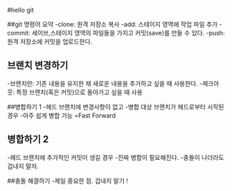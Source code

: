 #hello git

##git 명령어 요약
-clone: 원격 저장소 복사
-add: 스테이지 영역에 작업 파일 추가
-commit: 세이브,스테이지 영역의 파일들을 가지고 커밋(save)를 만들 수 있다.
-push: 원격 저장소에 커밋을 업로드한다.

## 브랜치 변경하기
-브랜치란: 기존 내용을 유지한 채 새로운 내용을 추가하고 싶을 때 사용한다.
-체크아웃: 특정 브랜치(혹은 커밋)으로 돌아가고 싶을 때 사용

##병합하기 1
-헤드 브랜치에 변경사항이 없고
-병합 대상 브랜치가 헤드로부터 시작된 경우
-아주 쉽게 병합 가능 =Fast Forward

## 병합하기 2
-헤드 브랜치에 추가적인 커밋이 생길 경우
-진짜 병합이 필요해진다.
-충돌이 나더라도 겁내지 말자.

##충돌 해결하기
-제일 중요한 점. 겁내지 말기 !
